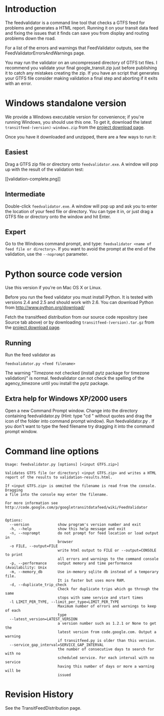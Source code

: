 # Introduction

The feedvalidator is a command line tool that checks a GTFS feed for problems and generates a HTML report.  Running it on your transit data feed and fixing the issues that it finds can save you from display and routing problems down the road.

For a list of the errors and warnings that FeedValidator outputs, see the FeedValidatorErrorsAndWarnings page.

You may run the validator on an uncompressed directory of GTFS txt files. I recommend you validate your final google_transit.zip just before publishing it to catch any mistakes creating the zip. If you have an script that generates your GTFS file consider making validation a final step and aborting if it exits with an error.

# Windows standalone version

We provide a Windows executable version for convenience; if you're running Windows, you should use this one.  To get it, download the latest `transitfeed-(version)-windows.zip` from the [project download page](...).

Once you have it downloaded and unzipped, there are a few ways to run it:

## Easiest

Drag a GTFS zip file or directory onto `feedvalidator.exe`.  A window will pop up with the result of the validation test:

[[validation-complete.png]]

## Intermediate

Double-click `feedvalidator.exe`.  A window will pop up and ask you to enter the location of your feed file or directory.  You can type it in, or just drag a GTFS file or directory onto the window and hit Enter.

## Expert
Go to the Windows command prompt, and type: `feedvalidator <name of feed file or directory>`.  If you want to avoid the prompt at the end of the validation, use the `--noprompt` parameter.

# Python source code version

Use this version if you're on Mac OS X or Linux.

Before you run the feed validator you must install Python. It is tested with versions 2.4 and 2.5 and should work with 2.6. You can download Python from http://www.python.org/download/

Fetch the transitfeed distribution from our source code repository (see Source tab above) or by downloading `transitfeed-(version).tar.gz` from the [project download page](...).

## Running

Run the feed validator as
```
feedvalidator.py <feed filename>
```

The warning "Timezone not checked (install pytz package for timezone validation)" is normal. feedvalidator can not check the spelling of the agency_timezone until you install the pytz package.


## Extra help for Windows XP/2000 users

Open a new Command Prompt window. Change into the directory containing feedvalidator.py (Hint: type "cd " without quotes and drag the icon of the folder into command prompt window). Run feedvalidator.py <feed filename>. If you don't want to type the feed filename try dragging it into the command prompt window.

# Command line options

```
Usage: feedvalidator.py [options] [<input GTFS.zip>]

Validates GTFS file (or directory) <input GTFS.zip> and writes a HTML
report of the results to validation-results.html.

If <input GTFS.zip> is ommited the filename is read from the console. Dragging
a file into the console may enter the filename.

For more information see
http://code.google.com/p/googletransitdatafeed/wiki/FeedValidator


Options:
  --version             show program's version number and exit
  -h, --help            show this help message and exit
  -n, --noprompt        do not prompt for feed location or load output in
                        browser
  -o FILE, --output=FILE
                        write html output to FILE or --output=CONSOLE to print
                        all errors and warnings to the command console
  -p, --performance     output memory and time performance (Availability: Unix
  -m, --memory_db       Use in-memory sqlite db instead of a temporary file.
                        It is faster but uses more RAM.
  -d, --duplicate_trip_check
                        Check for duplicate trips which go through the same
                        stops with same service and start times
  -l LIMIT_PER_TYPE, --limit_per_type=LIMIT_PER_TYPE
                        Maximum number of errors and warnings to keep of each
                        type
  --latest_version=LATEST_VERSION
                        a version number such as 1.2.1 or None to get the
                        latest version from code.google.com. Output a warning
                        if transitfeed.py is older than this version.
  --service_gap_interval=SERVICE_GAP_INTERVAL
                        the number of consecutive days to search for with no
                        scheduled service. For each interval with no service
                        having this number of days or more a warning will be
                        issued
```

# Revision History

See the TransitFeedDistribution page.